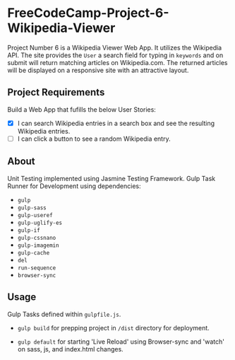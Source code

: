 # FreeCodeCamp-Project-6-Wikipedia-Viewer

Project Number 6 is a Wikipedia Viewer Web App. It utilizes the Wikipedia API. The site provides the `User` a search field for typing in `keywords` and on submit will return matching
articles on Wikipedia.com. The returned articles will be displayed on a responsive site with
an attractive layout.

## Project Requirements
Build a Web App that fufills the below User Stories:
- [X] I can search Wikipedia entries in a search box and see the resulting Wikipedia entries.
- [ ] I can click a button to see a random Wikipedia entry.

## About
Unit Testing implemented using Jasmine Testing Framework.
Gulp Task Runner for Development using dependencies:
- `gulp`
- `gulp-sass`
- `gulp-useref`
- `gulp-uglify-es`
- `gulp-if`
- `gulp-cssnano`
- `gulp-imagemin`
- `gulp-cache`
- `del`
- `run-sequence`
- `browser-sync`

## Usage
Gulp Tasks defined within `gulpfile.js`.

- `gulp build` for prepping project in `/dist` directory for deployment.

- `gulp default` for starting 'Live Reload' using Browser-sync and 'watch' on sass, js, and index.html changes.
